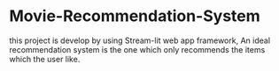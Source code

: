 # Movie-Recommendation-System
this project is develop by using Stream-lit web app framework,
An ideal recommendation system is the one which only recommends the items which the user like.
